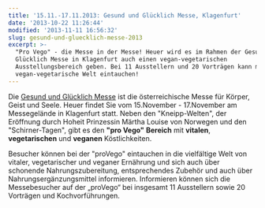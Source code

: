 ```yaml
---
title: '15.11.-17.11.2013: Gesund und Glücklich Messe, Klagenfurt'
date: '2013-10-22 11:26:44'
modified: '2013-11-11 16:56:32'
slug: gesund-und-gluecklich-messe-2013
excerpt: >-
  "Pro Vego" - die Messe in der Messe! Heuer wird es im Rahmen der Gesund &
  Glücklich Messe in Klagenfurt auch einen vegan-vegetarischen
  Ausstellungsbereich geben. Bei 11 Ausstellern und 20 Vorträgen kann man in die
  vegan-vegetarische Welt eintauchen!
---
```


Die [Gesund und Glücklich Messe](http://gesund-und-gluecklich.at/) ist die österreichische Messe für Körper, Geist und Seele. Heuer findet Sie vom 15.November - 17.November am Messegelände in Klagenfurt statt. Neben den "Kneipp-Welten", der Eröffnung durch Hoheit Prinzessin Märtha Louise von Norwegen und den "Schirner-Tagen", gibt es den **"pro Vego"** **Bereich** mit **vitalen**, **vegetarischen** und **veganen** Köstlichkeiten.

Besucher können bei der "proVego" eintauchen in die vielfältige Welt von vitaler, vegetarischer und veganer Ernährung und sich auch über schonende Nahrungszubereitung, entsprechendes Zubehör und auch über Nahrungsergänzungsmittel informieren. Informieren können sich die Messebesucher auf der „proVego“ bei insgesamt 11 Ausstellern sowie 20 Vorträgen und Kochvorführungen.
